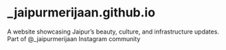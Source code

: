 # _jaipurmerijaan.github.io
A website showcasing Jaipur’s beauty, culture, and infrastructure updates. Part of @_jaipurmerijaan Instagram community
